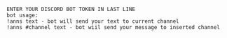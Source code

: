     ENTER YOUR DISCORD BOT TOKEN IN LAST LINE 
    bot usage: 
    !anns text - bot will send your text to current channel
    !anns #channel text - bot wiil send your message to inserted channel

